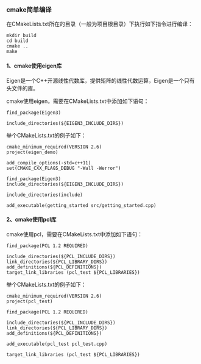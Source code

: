 ### cmake简单编译

在CMakeLists.txt所在的目录（一般为项目根目录）下执行如下指令进行编译：

```shell
mkdir build
cd build
cmake ..
make
```

#### 1、cmake使用eigen库

Eigen是一个C++开源线性代数库，提供矩阵的线性代数运算，Eigen是一个只有头文件的库。

cmake使用eigen，需要在CMakeLists.txt中添加如下语句：

```
find_package(Eigen3)

include_directories(${EIGEN3_INCLUDE_DIRS})
```

举个CMakeLists.txt的例子如下：

```
cmake_minimum_required(VERSION 2.6)
project(eigen_demo)

add_compile_options(-std=c++11)
set(CMAKE_CXX_FLAGS_DEBUG "-Wall -Werror")

find_package(Eigen3)
include_directories(${EIGEN3_INCLUDE_DIRS})

include_directories(include)

add_executable(getting_started src/getting_started.cpp)
```

#### 2、cmake使用pcl库

cmake使用pcl，需要在CMakeLists.txt中添加如下语句：

```
find_package(PCL 1.2 REQUIRED)

include_directories(${PCL_INCLUDE_DIRS})
link_directories(${PCL_LIBRARY_DIRS})
add_definitions(${PCL_DEFINITIONS})
target_link_libraries (pcl_test ${PCL_LIBRARIES})

```

举个CMakeLists.txt的例子如下：

```
cmake_minimum_required(VERSION 2.6)
project(pcl_test)

find_package(PCL 1.2 REQUIRED)

include_directories(${PCL_INCLUDE_DIRS})
link_directories(${PCL_LIBRARY_DIRS})
add_definitions(${PCL_DEFINITIONS})
 
add_executable(pcl_test pcl_test.cpp)

target_link_libraries (pcl_test ${PCL_LIBRARIES})
```

